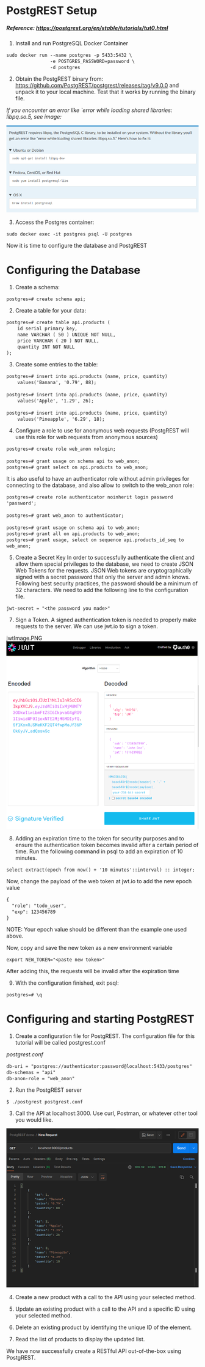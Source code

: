 # PostgREST Setup

##### Reference: https://postgrest.org/en/stable/tutorials/tut0.html

1. Install and run PostgreSQL Docker Container

```
sudo docker run --name postgres -p 5433:5432 \
                -e POSTGRES_PASSWORD=password \
                -d postgres
```

2. Obtain the PostgREST binary from: https://github.com/PostgREST/postgrest/releases/tag/v9.0.0 and unpack it to your local machine. Test that it works by running the binary file. 

*If you encounter an error like `error while loading shared libraries: libpq.so.5, see image:*

![libpq error](./images/libpq_error.jpg)

3. Access the Postgres container:

```
sudo docker exec -it postgres psql -U postgres
```

Now it is time to configure the database and PostgREST

# Configuring the Database

1. Create a schema: 
```
postgres=# create schema api;
```
2. Create a table for your data:
```
postgres=# create table api.products (
    id serial primary key,
    name VARCHAR ( 50 ) UNIQUE NOT NULL,
    price VARCHAR ( 20 ) NOT NULL,
    quantity INT NOT NULL
);
```

3. Create some entries to the table:
```
postgres=# insert into api.products (name, price, quantity)
    values('Banana', '0.79', 88);

postgres=# insert into api.products (name, price, quantity)
    values('Apple', '1.29', 26);

postgres=# insert into api.products (name, price, quantity)
    values('Pineapple', '6.29', 18);
```

4. Configure a role to use for anonymous web requests (PostgREST will use this role for web requests from anonymous sources)
```
postgres=# create role web_anon nologin;

postgres=# grant usage on schema api to web_anon;
postgres=# grant select on api.products to web_anon;
```

It is also useful to have an authenticator role without admin privileges for connecting to the database, and also allow to switch to the web_anon role:
```
postgres=# create role authenticator noinherit login password 'password';

postgres=# grant web_anon to authenticator;

postgres=# grant usage on schema api to web_anon;
postgres=# grant all on api.products to web_anon;
postgres=# grant usage, select on sequence api.products_id_seq to web_anon;

```

5. Create a Secret Key
In order to successfully authenticate the client and allow them special privileges to the database, we need to create JSON Web Tokens for the requests. JSON Web tokens are cryptographically signed with a secret password that only the server and admin knows. Following best security practices, the password should be a minimum of 32 characters. We need to add the following line to the configuration file.

```
jwt-secret = "<the password you made>"
```

7. Sign a Token. A signed authentication token is needed to properly make requests to the server. We can use jwt.io to sign a token. 

jwtImage.PNG
![Signing a Token](images/jwtImage.PNG)


8. Adding an expiration time to the token for security purposes and to ensure the authentication token becomes invalid after a certain period of time. Run the following command in psql to add an expiration of 10 minutes. 

```
select extract(epoch from now() + '10 minutes'::interval) :: integer;
```

Now, change the payload of the web token at jwt.io to add the new epoch value
```
{
  "role": "todo_user",
  "exp": 123456789
}

```
NOTE: Your epoch value should be different than the example one used above. 

Now, copy and save the new token as a new environment variable
```
export NEW_TOKEN="<paste new token>"
```

After adding this, the requests will be invalid after the expiration time


9. With the configuration finished, exit psql:
```
postgres=# \q
```

# Configuring and starting PostgREST

1. Create a configuration file for PostgREST. The configuration file for this tutorial will be called postgrest.conf

*postgrest.conf*
```
db-uri = "postgres://authenticator:password@localhost:5433/postgres"
db-schemas = "api"
db-anon-role = "web_anon"
```

2. Run the PostgREST server
```
$ ./postgrest postgrest.conf
```

3. Call the API at localhost:3000. Use curl, Postman, or whatever other tool you would like.

![output from postman](images/PostmanResult.png)

4. Create a new product with a call to the API using your selected method.

5. Update an existing product with a call to the API and a specific ID using your selected method. 

6. Delete an existing product by identifying the unique ID of the element. 

7. Read the list of products to display the updated list. 


We have now successfully create a RESTful API out-of-the-box using PostgREST.
